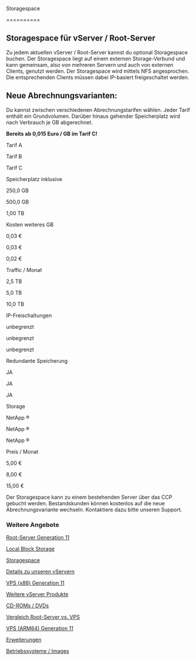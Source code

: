 Storagespace

==========

Storagespace für vServer / Root-Server
----------

Zu jedem aktuellen vServer / Root-Server kannst du optional Storagespace buchen. Der Storagespace liegt auf einem externen Storage-Verbund und kann gemeinsam, also von mehreren Servern und auch von externen Clients, genutzt werden. Der Storagespace wird mittels NFS angesprochen. Die entsprechenden Clients müssen dabei IP-basiert freigeschaltet werden.

Neue Abrechnungsvarianten:
----------

Du kannst zwischen verschiedenen Abrechnungstarifen wählen. Jeder Tarif enthält ein Grundvolumen. Darüber hinaus gehender Speicherplatz wird nach Verbrauch je GB abgerechnet.

**Bereits ab 0,015 Euro / GB im Tarif C!**

Tarif A

Tarif B

Tarif C

Speicherplatz inklusive

250,0 GB

500,0 GB

1,00 TB

Kosten weiteres GB

0,03 €

0,03 €

0,02 €

Traffic / Monat

2,5 TB

5,0 TB

10,0 TB

IP-Freischaltungen

unbegrenzt

unbegrenzt

unbegrenzt

Redundante Speicherung

JA

JA

JA

Storage

NetApp ®

NetApp ®

NetApp ®

Preis / Monat

5,00 €

8,00 €

15,00 €

Der Storagespace kann zu einem bestehenden Server über das CCP gebucht werden. Bestandskunden können kostenlos auf die neue Abrechnungsvariante wechseln. Kontaktiere dazu bitte unseren Support.

### Weitere Angebote ###

[Root-Server Generation 11](https://www.netcup.com/de/server/root-server)

[Local Block Storage](https://www.netcup.com/de/server/local-block-storage)

[Storagespace](https://www.netcup.com/de/server/server-storage)

[Details zu unseren vServern](https://www.netcup.com/de/server/vserver-guenstig-qualitaet)

[VPS (x86) Generation 11](https://www.netcup.com/de/server/vps)

[Weitere vServer Produkte](https://www.netcup.com/de/server/guenstige-vserver-angebote)

[CD-ROMs / DVDs](https://www.netcup.com/de/server/vserver-images)

[Vergleich Root-Server vs. VPS](https://www.netcup.com/de/server/vergleich-root-server-vps)

[VPS (ARM64) Generation 11](https://www.netcup.com/de/server/arm-server)

[Erweiterungen](https://www.netcup.com/de/server/kvm-server-erweiterungen)

[Betriebssysteme / Images](https://www.netcup.com/de/server/vserver-images)
